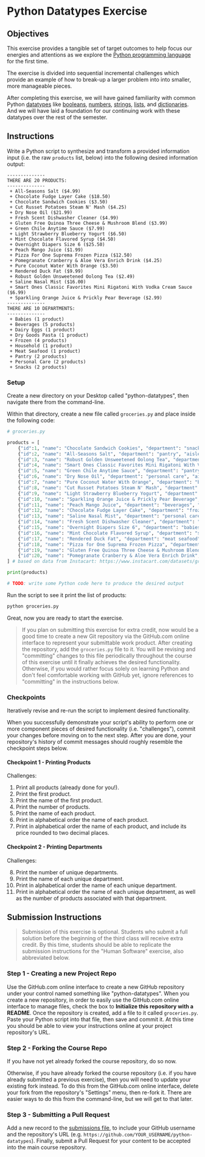 # Python Datatypes Exercise

## Objectives

This exercise provides a tangible set of target outcomes
to help focus our energies and attentions as we explore the [Python programming language](/notes/programming-languages/python/notes.md)
for the first time.

The exercise is divided into sequential incremental challenges
which provide an example of how to break-up a larger problem into into smaller, more manageable pieces.

After completing this exercise, we will have gained familiarity with common
Python [datatypes](/notes/programming-languages/python/datatypes.md) like
[booleans](/notes/programming-languages/python/datatypes/booleans.md),
[numbers](/notes/programming-languages/python/datatypes/numbers.md),
[strings](/notes/programming-languages/python/datatypes/strings.md),
[lists](/notes/programming-languages/python/datatypes/lists.md),
and [dictionaries](/notes/programming-languages/python/datatypes/dictionaries.md).
And we will have laid a foundation for our continuing work with these datatypes over the rest of the semester.


## Instructions

Write a Python script to synthesize and transform a provided information input (i.e. the raw `products` list, below)
into the following desired information output:

    --------------
    THERE ARE 20 PRODUCTS:
    --------------
     + All-Seasons Salt ($4.99)
     + Chocolate Fudge Layer Cake ($18.50)
     + Chocolate Sandwich Cookies ($3.50)
     + Cut Russet Potatoes Steam N' Mash ($4.25)
     + Dry Nose Oil ($21.99)
     + Fresh Scent Dishwasher Cleaner ($4.99)
     + Gluten Free Quinoa Three Cheese & Mushroom Blend ($3.99)
     + Green Chile Anytime Sauce ($7.99)
     + Light Strawberry Blueberry Yogurt ($6.50)
     + Mint Chocolate Flavored Syrup ($4.50)
     + Overnight Diapers Size 6 ($25.50)
     + Peach Mango Juice ($1.99)
     + Pizza For One Suprema Frozen Pizza ($12.50)
     + Pomegranate Cranberry & Aloe Vera Enrich Drink ($4.25)
     + Pure Coconut Water With Orange ($3.50)
     + Rendered Duck Fat ($9.99)
     + Robust Golden Unsweetened Oolong Tea ($2.49)
     + Saline Nasal Mist ($16.00)
     + Smart Ones Classic Favorites Mini Rigatoni With Vodka Cream Sauce ($6.99)
     + Sparkling Orange Juice & Prickly Pear Beverage ($2.99)
    --------------
    THERE ARE 10 DEPARTMENTS:
    --------------
     + Babies (1 product)
     + Beverages (5 products)
     + Dairy Eggs (1 product)
     + Dry Goods Pasta (1 product)
     + Frozen (4 products)
     + Household (1 product)
     + Meat Seafood (1 product)
     + Pantry (2 products)
     + Personal Care (2 products)
     + Snacks (2 products)

### Setup

Create a new directory on your Desktop called "python-datatypes", then navigate there from the command-line.

Within that directory, create a new file called `groceries.py` and place inside the following code:

```python
# groceries.py

products = [
    {"id":1, "name": "Chocolate Sandwich Cookies", "department": "snacks", "aisle": "cookies cakes", "price": 3.50},
    {"id":2, "name": "All-Seasons Salt", "department": "pantry", "aisle": "spices seasonings", "price": 4.99},
    {"id":3, "name": "Robust Golden Unsweetened Oolong Tea", "department": "beverages", "aisle": "tea", "price": 2.49},
    {"id":4, "name": "Smart Ones Classic Favorites Mini Rigatoni With Vodka Cream Sauce", "department": "frozen", "aisle": "frozen meals", "price": 6.99},
    {"id":5, "name": "Green Chile Anytime Sauce", "department": "pantry", "aisle": "marinades meat preparation", "price": 7.99},
    {"id":6, "name": "Dry Nose Oil", "department": "personal care", "aisle": "cold flu allergy", "price": 21.99},
    {"id":7, "name": "Pure Coconut Water With Orange", "department": "beverages", "aisle": "juice nectars", "price": 3.50},
    {"id":8, "name": "Cut Russet Potatoes Steam N' Mash", "department": "frozen", "aisle": "frozen produce", "price": 4.25},
    {"id":9, "name": "Light Strawberry Blueberry Yogurt", "department": "dairy eggs", "aisle": "yogurt", "price": 6.50},
    {"id":10, "name": "Sparkling Orange Juice & Prickly Pear Beverage", "department": "beverages", "aisle": "water seltzer sparkling water", "price": 2.99},
    {"id":11, "name": "Peach Mango Juice", "department": "beverages", "aisle": "refrigerated", "price": 1.99},
    {"id":12, "name": "Chocolate Fudge Layer Cake", "department": "frozen", "aisle": "frozen dessert", "price": 18.50},
    {"id":13, "name": "Saline Nasal Mist", "department": "personal care", "aisle": "cold flu allergy", "price": 16.00},
    {"id":14, "name": "Fresh Scent Dishwasher Cleaner", "department": "household", "aisle": "dish detergents", "price": 4.99},
    {"id":15, "name": "Overnight Diapers Size 6", "department": "babies", "aisle": "diapers wipes", "price": 25.50},
    {"id":16, "name": "Mint Chocolate Flavored Syrup", "department": "snacks", "aisle": "ice cream toppings", "price": 4.50},
    {"id":17, "name": "Rendered Duck Fat", "department": "meat seafood", "aisle": "poultry counter", "price": 9.99},
    {"id":18, "name": "Pizza for One Suprema Frozen Pizza", "department": "frozen", "aisle": "frozen pizza", "price": 12.50},
    {"id":19, "name": "Gluten Free Quinoa Three Cheese & Mushroom Blend", "department": "dry goods pasta", "aisle": "grains rice dried goods", "price": 3.99},
    {"id":20, "name": "Pomegranate Cranberry & Aloe Vera Enrich Drink", "department": "beverages", "aisle": "juice nectars", "price": 4.25}
] # based on data from Instacart: https://www.instacart.com/datasets/grocery-shopping-2017

print(products)

# TODO: write some Python code here to produce the desired output
```

Run the script to see it print the list of products:

```sh
python groceries.py
```

Great, now you are ready to start the exercise.

> If you plan on submitting this exercise for extra credit,
now would be a good time to create a new Git repository via the GitHub.com online interface
to represent your submittable work product.
After creating the repository, add the `groceries.py` file to it.
You will be revising and "committing" changes to this file periodically throughout the course of this exercise
until it finally achieves the desired functionality. Otherwise, if you would rather focus solely on learning Python and don't feel comfortable working with GitHub yet, ignore references to "committing" in the instructions below.

### Checkpoints

Iteratively revise and re-run the script to implement desired functionality.

When you successfully demonstrate your script's ability to perform one or more component pieces of desired functionality (i.e. "challenges"), commit your changes before moving on to the next step.
After you are done, your repository's history of commit messages should roughly resemble the checkpoint steps below.

#### Checkpoint 1 - Printing Products

Challenges:

  1. Print all products (already done for you!).
  2. Print the first product.
  3. Print the name of the first product.
  4. Print the number of products.
  5. Print the name of each product.
  6. Print in alphabetical order the name of each product.
  7. Print in alphabetical order the name of each product, and include its price rounded to two decimal places.

#### Checkpoint 2 - Printing Departments

Challenges:

  8. Print the number of unique departments.
  9. Print the name of each unique department.
  10. Print in alphabetical order the name of each unique department.
  11. Print in alphabetical order the name of each unique department, as well as the number of products associated with that department.

## Submission Instructions

> Submission of this exercise is optional. Students who submit a full solution before the beginning of the third class will receive extra credit. By this time, students should be able to replicate the submission instructions for the "Human Software" exercise, also abbreviated below.

### Step 1 - Creating a new Project Repo

Use the GitHub.com online interface to create a new GitHub repository under your control
named something like "python-datatypes".
When you create a new repository, in order to easily use the GitHub.com online interface to manage files,
check the box to **Initialize this repository with a README**.
Once the repository is created, add a file to it called `groceries.py`.
Paste your Python script into that file, then save and commit it.
At this time you should be able to view your instructions online at your project repository's URL.

### Step 2 - Forking the Course Repo

If you have not yet already forked the course repository, do so now.

Otherwise, if you have already forked the course repository
(i.e. if you have already submitted a previous exercise),
then you will need to update your existing fork instead.
To do this from the GitHub.com online interface, delete your fork from the repository's "Settings" menu, then re-fork it. There are easier ways to do this from the command-line, but we will get to that later.

### Step 3 - Submitting a Pull Request

Add a new record to the [submissions file](submissions.csv),
to include your GitHub username and the repository's URL (e.g. `https://github.com/YOUR_USERNAME/python-datatypes`).
Finally, submit a Pull Request
for your content to be accepted into the main course repository.
